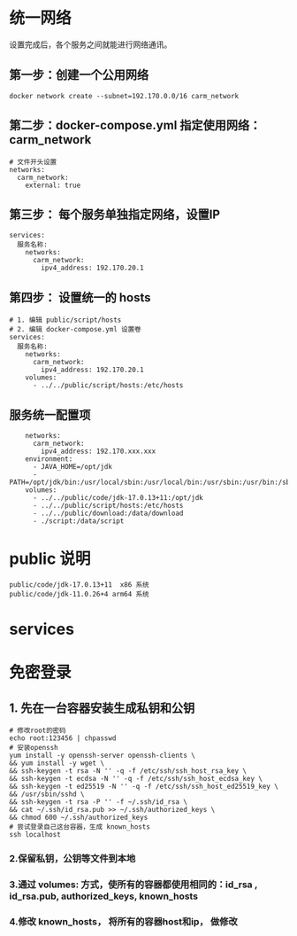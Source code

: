 # 统一网络
设置完成后，各个服务之间就能进行网络通讯。

## 第一步：创建一个公用网络
```shell
docker network create --subnet=192.170.0.0/16 carm_network
```

## 第二步：docker-compose.yml 指定使用网络： carm_network
```shell
# 文件开头设置
networks:
  carm_network:
    external: true
```

## 第三步： 每个服务单独指定网络，设置IP
```shell
services:
  服务名称:
    networks:
      carm_network:
        ipv4_address: 192.170.20.1  
```

## 第四步： 设置统一的 hosts
```shell
# 1. 编辑 public/script/hosts
# 2. 编辑 docker-compose.yml 设置卷
services:
  服务名称:
    networks:
      carm_network:
        ipv4_address: 192.170.20.1
    volumes:
      - ../../public/script/hosts:/etc/hosts
```

## 服务统一配置项
```shell
    networks:
      carm_network:
        ipv4_address: 192.170.xxx.xxx
    environment:
      - JAVA_HOME=/opt/jdk
      - PATH=/opt/jdk/bin:/usr/local/sbin:/usr/local/bin:/usr/sbin:/usr/bin:/sbin:/bin
    volumes:
      - ../../public/code/jdk-17.0.13+11:/opt/jdk
      - ../../public/script/hosts:/etc/hosts
      - ../../public/download:/data/download
      - ./script:/data/script
```

# public 说明
```shell
public/code/jdk-17.0.13+11  x86 系统
public/code/jdk-11.0.26+4 arm64 系统
```

# services

# 免密登录
## 1. 先在一台容器安装生成私钥和公钥
````shell
# 修改root的密码
echo root:123456 | chpasswd
# 安装openssh
yum install -y openssh-server openssh-clients \
&& yum install -y wget \
&& ssh-keygen -t rsa -N '' -q -f /etc/ssh/ssh_host_rsa_key \
&& ssh-keygen -t ecdsa -N '' -q -f /etc/ssh/ssh_host_ecdsa_key \
&& ssh-keygen -t ed25519 -N '' -q -f /etc/ssh/ssh_host_ed25519_key \
&& /usr/sbin/sshd \
&& ssh-keygen -t rsa -P '' -f ~/.ssh/id_rsa \
&& cat ~/.ssh/id_rsa.pub >> ~/.ssh/authorized_keys \
&& chmod 600 ~/.ssh/authorized_keys
# 尝试登录自己这台容器，生成 known_hosts
ssh localhost
````
### 2.保留私钥，公钥等文件到本地
### 3.通过 volumes: 方式，使所有的容器都使用相同的：id_rsa , id_rsa.pub, authorized_keys, known_hosts
### 4.修改 known_hosts， 将所有的容器host和ip， 做修改 